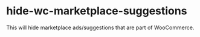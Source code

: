# hide-wc-marketplace-suggestions
This will hide marketplace ads/suggestions that are part of WooCommerce.

